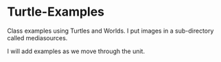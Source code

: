 # Turtle-Examples
Class examples using Turtles and Worlds.
I put images in a sub-directory called mediasources.

I will add examples as we move through the unit.
